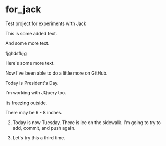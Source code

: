 # for_jack
Test project for experiments with Jack

This is some added text.

And some more text.

fjghdsfkjg

Here's some more text.

Now I've been able to do a little more on GitHub.

Today is President's Day.

I'm working with JQuery too.

Its freezing outside.

There may be 6 - 8 inches.

2. Today is now Tuesday.  There is ice on the sidewalk. I'm going to try to add, commit, and push again. 

3. Let's try this a third time. 

 
